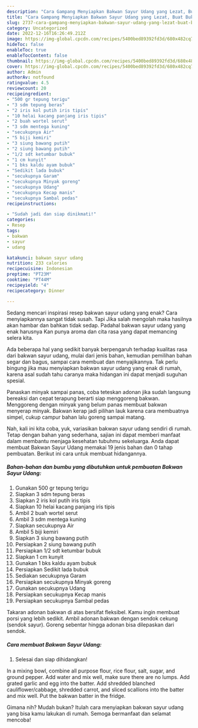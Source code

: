 ```yaml
---
description: "Cara Gampang Menyiapkan Bakwan Sayur Udang yang Lezat, Buat Buka Puasa Menggugah Selera"
title: "Cara Gampang Menyiapkan Bakwan Sayur Udang yang Lezat, Buat Buka Puasa Menggugah Selera"
slug: 2737-cara-gampang-menyiapkan-bakwan-sayur-udang-yang-lezat-buat-buka-puasa-menggugah-selera
category: Uncategorized
date: 2022-12-16T16:26:49.212Z
image: https://img-global.cpcdn.com/recipes/5400bed89392fd3d/680x482cq70/bakwan-sayur-udang-foto-resep-utama.jpg
hideToc: false
enableToc: true
enableTocContent: false
thumbnail: https://img-global.cpcdn.com/recipes/5400bed89392fd3d/680x482cq70/bakwan-sayur-udang-foto-resep-utama.jpg
cover: https://img-global.cpcdn.com/recipes/5400bed89392fd3d/680x482cq70/bakwan-sayur-udang-foto-resep-utama.jpg
author: Admin
authorAv: notfound
ratingvalue: 4.5
reviewcount: 20
recipeingredient:
- "500 gr tepung terigu"
- "3 sdm tepung beras"
- "2 iris kol putih iris tipis"
- "10 helai kacang panjang iris tipis"
- "2 buah wortel serut"
- "3 sdm mentega kuning"
- "secukupnya Air"
- "5 biji kemiri"
- "3 siung bawang putih"
- "2 siung bawang putih"
- "1/2 sdt ketumbar bubuk"
- "1 cm kunyit"
- "1 bks kaldu ayam bubuk"
- "Sedikit lada bubuk"
- "secukupnya Garam"
- "secukupnya Minyak goreng"
- "secukupnya Udang"
- "secukupnya Kecap manis"
- "secukupnya Sambal pedas"
recipeinstructions:

- "Sudah jadi dan siap dinikmati!"
categories:
- Resep
tags:
- bakwan
- sayur
- udang

katakunci: bakwan sayur udang 
nutrition: 233 calories
recipecuisine: Indonesian
preptime: "PT23M"
cooktime: "PT44M"
recipeyield: "4"
recipecategory: Dinner

---
```



Sedang mencari inspirasi resep bakwan sayur udang yang enak? Cara menyiapkannya sangat tidak susah. Tapi Jika salah mengolah maka hasilnya akan hambar dan bahkan tidak sedap. Padahal bakwan sayur udang yang enak harusnya Kan punya aroma dan cita rasa yang dapat memancing selera kita.


Ada beberapa hal yang sedikit banyak berpengaruh terhadap kualitas rasa dari bakwan sayur udang, mulai dari jenis bahan, kemudian pemilihan bahan segar dan bagus, sampai cara membuat dan menyajikannya. Tak perlu bingung jika mau menyiapkan bakwan sayur udang yang enak di rumah, karena asal sudah tahu caranya maka hidangan ini dapat menjadi suguhan spesial.

Panaskan minyak sampai panas, coba teteskan adonan jika sudah langsung bereaksi dan cepat terapung berarti siap menggoreng bakwan. Menggoreng dengan minyak yang belum panas membuat bakwan menyerap minyak. Bakwan kerap jadi pilihan lauk karena cara membuatnya simpel, cukup campur bahan lalu goreng sampai matang.


Nah, kali ini kita coba, yuk, variasikan bakwan sayur udang sendiri di rumah. Tetap dengan bahan yang sederhana, sajian ini dapat memberi manfaat dalam membantu menjaga kesehatan tubuhmu sekeluarga. Anda dapat membuat Bakwan Sayur Udang memakai 19 jenis bahan dan 0 tahap pembuatan. Berikut ini cara untuk membuat hidangannya.

<!--inarticleads1-->

##### Bahan-bahan dan bumbu yang dibutuhkan untuk pembuatan Bakwan Sayur Udang:

1. Gunakan 500 gr tepung terigu
1. Siapkan 3 sdm tepung beras
1. Siapkan 2 iris kol putih iris tipis
1. Siapkan 10 helai kacang panjang iris tipis
1. Ambil 2 buah wortel serut
1. Ambil 3 sdm mentega kuning
1. Siapkan secukupnya Air
1. Ambil 5 biji kemiri
1. Siapkan 3 siung bawang putih
1. Persiapkan 2 siung bawang putih
1. Persiapkan 1/2 sdt ketumbar bubuk
1. Siapkan 1 cm kunyit
1. Gunakan 1 bks kaldu ayam bubuk
1. Persiapkan Sedikit lada bubuk
1. Sediakan secukupnya Garam
1. Persiapkan secukupnya Minyak goreng
1. Gunakan secukupnya Udang
1. Persiapkan secukupnya Kecap manis
1. Persiapkan secukupnya Sambal pedas


Takaran adonan bakwan di atas bersifat fleksibel. Kamu ingin membuat porsi yang lebih sedikit. Ambil adonan bakwan dengan sendok cekung (sendok sayur). Goreng sebentar hingga adonan bisa dilepaskan dari sendok. 

<!--inarticleads2-->

##### Cara membuat Bakwan Sayur Udang:


1. Selesai dan siap dihidangkan!

In a mixing bowl, combine all purpose flour, rice flour, salt, sugar, and ground pepper. Add water and mix well, make sure there are no lumps. Add grated garlic and egg into the batter. Add shredded blanched cauliflower/cabbage, shredded carrot, and sliced scallions into the batter and mix well. Put the bakwan batter in the fridge. 

Gimana nih? Mudah bukan? Itulah cara menyiapkan bakwan sayur udang yang bisa kamu lakukan di rumah. Semoga bermanfaat dan selamat mencoba!
